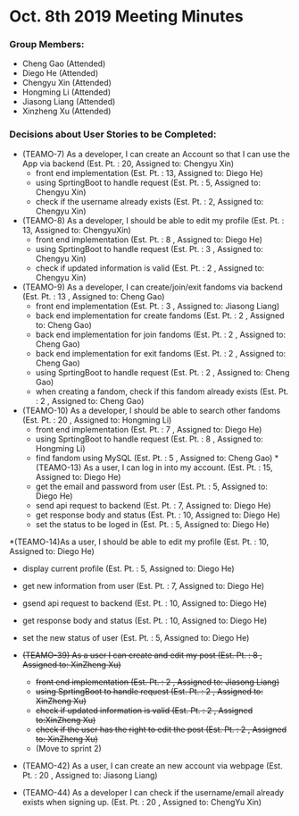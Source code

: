 # Oct. 8th 2019 Meeting Minutes

### Group Members: 
* Cheng Gao (Attended)
* Diego He (Attended)
* Chengyu Xin (Attended)
* Hongming Li (Attended)
* Jiasong Liang (Attended)
* Xinzheng Xu (Attended)

### Decisions about User Stories to be Completed:

* (TEAMO-7) As a developer, I can create an Account so that I can use the App via backend (Est. Pt. : 20, Assigned to: Chengyu Xin)
  * front end implementation (Est. Pt. : 13, Assigned to: Diego He)
  * using SprtingBoot to handle request (Est. Pt. : 5, Assigned to: Chengyu Xin)
  * check if the username already exists (Est. Pt. : 2, Assigned to: Chengyu Xin)
* (TEAMO-8) As a developer, I should be able to edit my profile (Est. Pt. : 13, Assigned to: ChengyuXin)
  * front end implementation (Est. Pt. : 8 , Assigned to: Diego He)
  * using SprtingBoot to handle request (Est. Pt. : 3 , Assigned to: Chengyu Xin)
  * check if updated information is valid (Est. Pt. : 2 , Assigned to: Chengyu Xin)
* (TEAMO-9) As a developer, I can create/join/exit fandoms via backend (Est. Pt. : 13 , Assigned to: Cheng Gao)
  * front end implementation (Est. Pt. : 3 , Assigned to: Jiasong Liang)
  * back end implementation for create fandoms (Est. Pt. : 2 , Assigned to: Cheng Gao)
  * back end implementation for join fandoms (Est. Pt. : 2 , Assigned to: Cheng Gao)
  * back end implementation for exit fandoms (Est. Pt. : 2 , Assigned to: Cheng Gao)
  * using SprtingBoot to handle request (Est. Pt. : 2 , Assigned to: Cheng Gao)
  * when creating a fandom, check if this fandom already exists (Est. Pt. : 2 , Assigned to: Cheng Gao)
* (TEAMO-10) As a developer, I should be able to search other fandoms (Est. Pt. : 20 , Assigned to: Hongming Li)
  * front end implementation (Est. Pt. : 7 , Assigned to: Diego He)
  * using SprtingBoot to handle request (Est. Pt. : 8 , Assigned to: Hongming Li)
  * find fandom using MySQL (Est. Pt. : 5 , Assigned to: Cheng Gao)
*(TEAMO-13) As a user, I can log in into my account. (Est. Pt. : 15, Assigned to: Diego He)
  * get the email and password from user (Est. Pt. : 5, Assigned to: Diego He)
  * send api request to backend (Est. Pt. : 7, Assigned to: Diego He)
  * get response body and status (Est. Pt. : 10, Assigned to: Diego He)
  * set the status to be loged in (Est. Pt. : 5, Assigned to: Diego He)

*(TEAMO-14)As a user, I should be able to edit my profile (Est. Pt. : 10, Assigned to: Diego He)
  * display current profile (Est. Pt. : 5, Assigned to: Diego He)
  * get new information from user (Est. Pt. : 7, Assigned to: Diego He)
  * gsend api request to backend (Est. Pt. : 10, Assigned to: Diego He)
  * get response body and status (Est. Pt. : 10, Assigned to: Diego He)
  * set the new status of user (Est. Pt. : 5, Assigned to: Diego He)

* ~~(TEAMO-39) As a user I can create and edit my post (Est. Pt. : 8 , Assigned to: XinZheng Xu)~~
  * ~~front end implementation (Est. Pt. : 2 , Assigned to: Jiasong Liang)~~
  * ~~using SprtingBoot to handle request (Est. Pt. : 2 , Assigned to: XinZheng Xu)~~
  * ~~check if updated information is valid (Est. Pt. : 2 , Assigned to:XinZheng Xu)~~
  * ~~check if the user has the right to edit the post (Est. Pt. : 2 , Assigned to: XinZheng Xu)~~
  * (Move to sprint 2)
* (TEAMO-42) As a user, I can create an new account via webpage (Est. Pt. : 20 , Assigned to: Jiasong Liang) 

* (TEAMO-44) As a developer I can check if the username/email already exists when signing up. (Est. Pt. : 20 , Assigned to: ChengYu Xin) 
